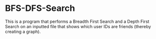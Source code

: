 # BFS-DFS-Search

This is a program that performs a Breadth First Search and a Depth First Search on an inputted file that shows which user IDs
are friends (thereby creating a graph). 
